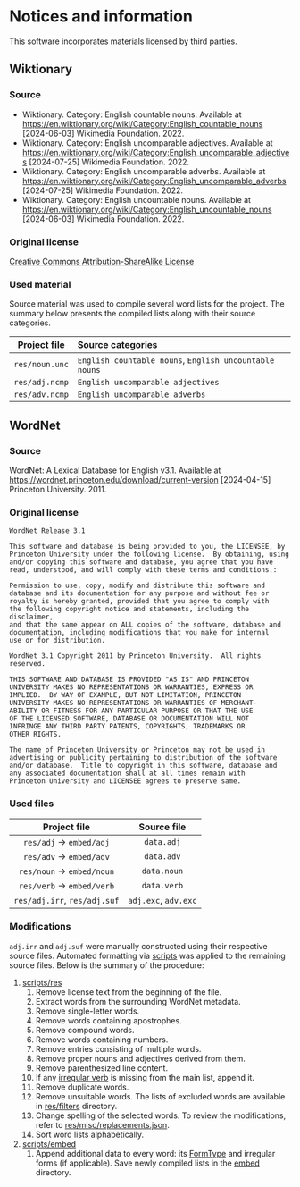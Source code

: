 # Notices and information

This software incorporates materials licensed by third parties.

## Wiktionary

### Source

* Wiktionary. Category: English countable nouns. Available at https://en.wiktionary.org/wiki/Category:English_countable_nouns \[2024-06-03] Wikimedia Foundation. 2022.
* Wiktionary. Category: English uncomparable adjectives. Available at https://en.wiktionary.org/wiki/Category:English_uncomparable_adjectives \[2024-07-25] Wikimedia Foundation. 2022.
* Wiktionary. Category: English uncomparable adverbs. Available at https://en.wiktionary.org/wiki/Category:English_uncomparable_adverbs \[2024-07-25] Wikimedia Foundation. 2022.
* Wiktionary. Category: English uncountable nouns. Available at https://en.wiktionary.org/wiki/Category:English_uncountable_nouns \[2024-06-03] Wikimedia Foundation. 2022.

### Original license

[Creative Commons Attribution-ShareAlike License](https://creativecommons.org/licenses/by-sa/4.0)

### Used material

Source material was used to compile several word lists for the project. The summary below presents the compiled lists along with their source categories.

| Project file   | Source categories                                      |
|:--------------:|:-------------------------------------------------------|
| `res/noun.unc` | `English countable nouns`, `English uncountable nouns` |
| `res/adj.ncmp` | `English uncomparable adjectives`                      |
| `res/adv.ncmp` | `English uncomparable adverbs`                         |

## WordNet

### Source

WordNet: A Lexical Database for English v3.1. Available at https://wordnet.princeton.edu/download/current-version \[2024-04-15] Princeton University. 2011.

### Original license

```text
WordNet Release 3.1

This software and database is being provided to you, the LICENSEE, by  
Princeton University under the following license.  By obtaining, using  
and/or copying this software and database, you agree that you have  
read, understood, and will comply with these terms and conditions.:  
  
Permission to use, copy, modify and distribute this software and  
database and its documentation for any purpose and without fee or  
royalty is hereby granted, provided that you agree to comply with  
the following copyright notice and statements, including the disclaimer,  
and that the same appear on ALL copies of the software, database and  
documentation, including modifications that you make for internal  
use or for distribution.  
  
WordNet 3.1 Copyright 2011 by Princeton University.  All rights reserved.  
  
THIS SOFTWARE AND DATABASE IS PROVIDED "AS IS" AND PRINCETON  
UNIVERSITY MAKES NO REPRESENTATIONS OR WARRANTIES, EXPRESS OR  
IMPLIED.  BY WAY OF EXAMPLE, BUT NOT LIMITATION, PRINCETON  
UNIVERSITY MAKES NO REPRESENTATIONS OR WARRANTIES OF MERCHANT-  
ABILITY OR FITNESS FOR ANY PARTICULAR PURPOSE OR THAT THE USE  
OF THE LICENSED SOFTWARE, DATABASE OR DOCUMENTATION WILL NOT  
INFRINGE ANY THIRD PARTY PATENTS, COPYRIGHTS, TRADEMARKS OR  
OTHER RIGHTS.  
  
The name of Princeton University or Princeton may not be used in  
advertising or publicity pertaining to distribution of the software  
and/or database.  Title to copyright in this software, database and  
any associated documentation shall at all times remain with  
Princeton University and LICENSEE agrees to preserve same.  
```

### Used files

| Project file                   | Source file            |
|:------------------------------:|:----------------------:|
| `res/adj` &rarr; `embed/adj`   | `data.adj`             |
| `res/adv` &rarr; `embed/adv`   | `data.adv`             |
| `res/noun` &rarr; `embed/noun` | `data.noun`            |
| `res/verb` &rarr; `embed/verb` | `data.verb`            |
| `res/adj.irr`, `res/adj.suf`   | `adj.exc`, `adv.exc`   |

### Modifications

`adj.irr` and `adj.suf` were manually constructed using their respective source files. Automated formatting via [scripts](internal/scripts/) was applied to the remaining source files. Below is the summary of the procedure:

1. [scripts/res](internal/scripts/res/res.go)
    1. Remove license text from the beginning of the file.
    2. Extract words from the surrounding WordNet metadata.
    3. Remove single-letter words.
    4. Remove words containing apostrophes.
    5. Remove compound words.
    6. Remove words containing numbers.
    7. Remove entries consisting of multiple words.
    8. Remove proper nouns and adjectives derived from them.
    9. Remove parenthesized line content.
    10. If any [irregular verb](res/verb.irr) is missing from the main list, append it.
    11. Remove duplicate words.
    12. Remove unsuitable words. The lists of excluded words are available in [res/filters](res/filters/) directory.
    13. Change spelling of the selected words. To review the modifications, refer to [res/misc/replacements.json](res/misc/replacements.json).
    14. Sort word lists alphabetically.
2. [scripts/embed](internal/scripts/embed/embed.go)
    1. Append additional data to every word: its [FormType](formType.go#L4) and irregular forms (if applicable). Save newly compiled lists in the [embed](embed/) directory.

